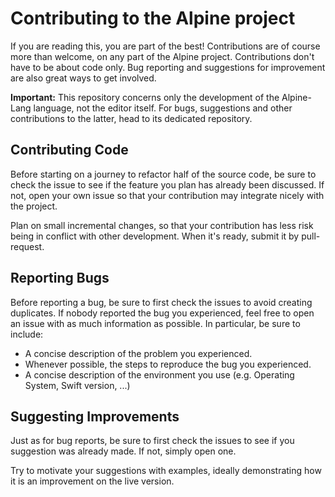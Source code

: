 # Contributing to the Alpine project

If you are reading this, you are part of the best!
Contributions are of course more than welcome,
on any part of the Alpine project.
Contributions don't have to be about code only.
Bug reporting and suggestions for improvement are also great ways to get involved.

**Important:** This repository concerns only the development of the Alpine-Lang language,
not the editor itself.
For bugs, suggestions and other contributions to the latter,
head to its dedicated repository.

## Contributing Code

Before starting on a journey to refactor half of the source code,
be sure to check the issue to see if the feature you plan has already been discussed.
If not, open your own issue so that your contribution may integrate nicely with the project.

Plan on small incremental changes,
so that your contribution has less risk being in conflict with other development.
When it's ready, submit it by pull-request.

## Reporting Bugs

Before reporting a bug, be sure to first check the issues to avoid creating duplicates.
If nobody reported the bug you experienced,
feel free to open an issue with as much information as possible.
In particular, be sure to include:

* A concise description of the problem you experienced.
* Whenever possible, the steps to reproduce the bug you experienced.
* A concise description of the environment you use (e.g. Operating System, Swift version, ...)

## Suggesting Improvements

Just as for bug reports, be sure to first check the issues to see if you suggestion was already made.
If not, simply open one.

Try to motivate your suggestions with examples,
ideally demonstrating how it is an improvement on the live version.
